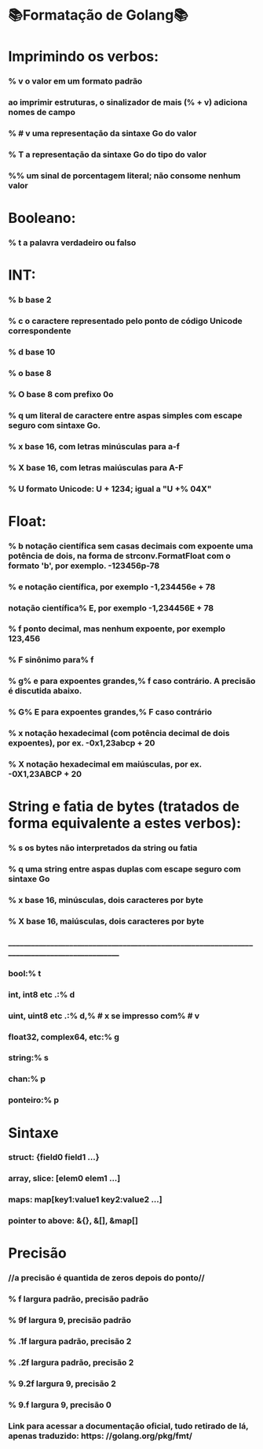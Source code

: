 
<h1> 📚Formatação de Golang📚 </h1>
<h1> Imprimindo os verbos: </h1>

<h3>% v o valor em um formato padrão </h3>
<h3> ao imprimir estruturas, o sinalizador de mais (% + v) adiciona nomes de campo </h3>
<h3>% # v uma representação da sintaxe Go do valor </h3>
<h3>% T a representação da sintaxe Go do tipo do valor </h3>
<h3> %% um sinal de porcentagem literal; não consome nenhum valor </h3>

<h1> Booleano: </h1>

<h3>% t a palavra verdadeiro ou falso </h3>

<h1> INT: </h1>
<h3>% b base 2 </h3>
<h3>% c o caractere representado pelo ponto de código Unicode correspondente </h3>
<h3>% d base 10 </h3>
<h3>% o base 8 </h3>
<h3>% O base 8 com prefixo 0o </h3>
<h3>% q um literal de caractere entre aspas simples com escape seguro com sintaxe Go. </h3>
<h3>% x base 16, com letras minúsculas para a-f </h3>
<h3>% X base 16, com letras maiúsculas para A-F </h3>
<h3>% U formato Unicode: U + 1234; igual a "U +% 04X" </h3>
<h1> Float: </h1>

<h3>% b notação científica sem casas decimais com expoente uma potência de dois, na forma de strconv.FormatFloat com o formato 'b', por exemplo. -123456p-78 </h3>
<h3>% e notação científica, por exemplo -1,234456e + 78 </h3>
<h3> notação científica% E, por exemplo -1,234456E + 78 </h3>
<h3>% f ponto decimal, mas nenhum expoente, por exemplo 123,456 </h3>
<h3>% F sinônimo para% f </h3>
<h3>% g% e para expoentes grandes,% f caso contrário. A precisão é discutida abaixo. </h3>
<h3>% G% E para expoentes grandes,% F caso contrário </h3>
<h3>% x notação hexadecimal (com potência decimal de dois expoentes), por ex. -0x1,23abcp + 20 </h3>
<h3>% X notação hexadecimal em maiúsculas, por ex. -0X1,23ABCP + 20 </h3>

<h1> String e fatia de bytes (tratados de forma equivalente a estes verbos): </h1>

<h3>% s os bytes não interpretados da string ou fatia </h3>
<h3>% q uma string entre aspas duplas com escape seguro com sintaxe Go </h3>
<h3>% x base 16, minúsculas, dois caracteres por byte </h3>
<h3>% X base 16, maiúsculas, dois caracteres por byte </h3>
<h3> _____________________________________________________________________________________________ </h3>
<h3> bool:% t </h3>
<h3> int, int8 etc .:% d </h3>
<h3> uint, uint8 etc .:% d,% # x se impresso com% # v </h3>
<h3> float32, complex64, etc:% g </h3>
<h3> string:% s </h3>
<h3> chan:% p </h3>
<h3> ponteiro:% p </h3>

<h1> Sintaxe </h1>
<h3>struct:             {field0 field1 ...}</h3>
<h3>array, slice:       [elem0 elem1 ...]</h3>
<h3>maps:               map[key1:value1 key2:value2 ...]</h3>
<h3>pointer to above:   &{}, &[], &map[]</h3>

<h1> Precisão </h1>
<h3>//a precisão é quantida de zeros depois do ponto//</h3>
<h3>% f largura padrão, precisão padrão </h3>
<h3>% 9f largura 9, precisão padrão </h3>
<h3>% .1f largura padrão, precisão 2 </h3> 
<h3>% .2f largura padrão, precisão 2 </h3>
<h3>% 9.2f largura 9, precisão 2 </h3>
<h3>% 9.f largura 9, precisão 0 </h3>

<h3> Link para acessar a documentação oficial, tudo retirado de lá, apenas traduzido: https: //golang.org/pkg/fmt/ </h3>

